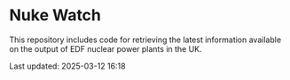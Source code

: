 # Nuke Watch

This repository includes code for retrieving the latest information available on the output of EDF nuclear power plants in the UK.

Last updated: 2025-03-12 16:18